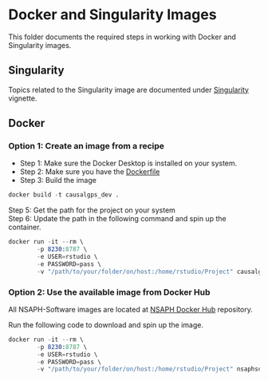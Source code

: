 # Docker and Singularity Images

This folder documents the required steps in working with Docker and Singularity images.

## Singularity

Topics related to the Singularity image are documented under [Singularity](https://fasrc.github.io/CausalGPS/articles/Singularity-Image.html) vignette. 

## Docker

### Option 1: Create an image from a recipe

- Step 1: Make sure the Docker Desktop is installed on your system.  
- Step 2: Make sure you have the [Dockerfile](Dockerfile)   
- Step 3: Build the image

```s
docker build -t causalgps_dev . 
```
Step 5: Get the path for the project on your system   
Step 6: Update the path in the following command and spin up the container.

```s
docker run -it --rm \
        -p 8230:8787 \
        -e USER=rstudio \
        -e PASSWORD=pass \
        -v "/path/to/your/folder/on/host:/home/rstudio/Project" causalgps_dev
```


### Option 2: Use the available image from Docker Hub

All NSAPH-Software images are located at [NSAPH Docker Hub](https://hub.docker.com/u/nsaphsoftware) repository.

Run the following code to download and spin up the image.

```s
docker run -it --rm \
        -p 8230:8787 \
        -e USER=rstudio \
        -e PASSWORD=pass \
        -v "/path/to/your/folder/on/host:/home/rstudio/Project" nsaphsoftware/causalgps_dev

```